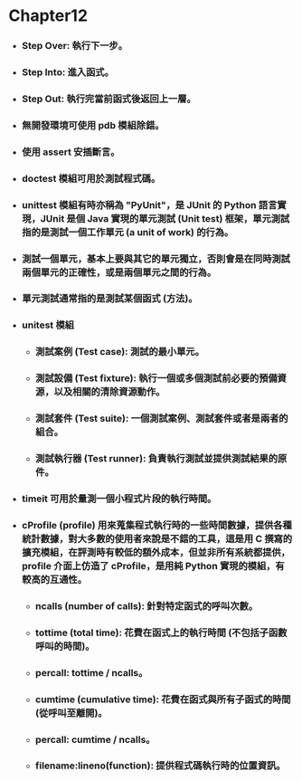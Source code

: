 Chapter12
=====
* ### Step Over: 執行下一步。
* ### Step Into: 進入函式。
* ### Step Out: 執行完當前函式後返回上一層。
* ### 無開發環境可使用 pdb 模組除錯。
* ### 使用 assert 安插斷言。
* ### doctest 模組可用於測試程式碼。
* ### unittest 模組有時亦稱為 "PyUnit"，是 JUnit 的 Python 語言實現，JUnit 是個 Java 實現的單元測試 (Unit test) 框架，單元測試指的是測試一個工作單元 (a unit of work) 的行為。
* ### 測試一個單元，基本上要與其它的單元獨立，否則會是在同時測試兩個單元的正確性，或是兩個單元之間的行為。
* ### 單元測試通常指的是測試某個函式 (方法)。
* ### unitest 模組
    * ### 測試案例 (Test case): 測試的最小單元。
    * ### 測試設備 (Test fixture): 執行一個或多個測試前必要的預備資源，以及相關的清除資源動作。
    * ### 測試套件 (Test suite): 一個測試案例、測試套件或者是兩者的組合。
    * ### 測試執行器 (Test runner): 負責執行測試並提供測試結果的原件。
* ### timeit 可用於量測一個小程式片段的執行時間。
* ### cProfile (profile) 用來蒐集程式執行時的一些時間數據，提供各種統計數據，對大多數的使用者來說是不錯的工具，這是用 C 撰寫的擴充模組，在評測時有較低的額外成本，但並非所有系統都提供，profile 介面上仿造了 cProfile，是用純 Python 實現的模組，有較高的互通性。
    * ### ncalls (number of calls): 針對特定函式的呼叫次數。
    * ### tottime (total time): 花費在函式上的執行時間 (不包括子函數呼叫的時間)。
    * ### percall: tottime / ncalls。
    * ### cumtime (cumulative time): 花費在函式與所有子函式的時間 (從呼叫至離開)。
    * ### percall: cumtime / ncalls。
    * ### filename:lineno(function): 提供程式碼執行時的位置資訊。
